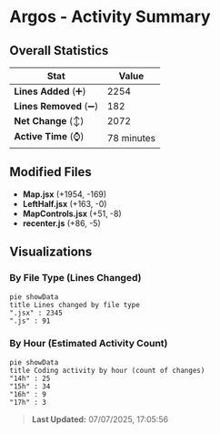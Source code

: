 # Argos - Activity Summary 

## Overall Statistics

| Stat                   | Value                                                             |
| ---------------------- | ----------------------------------------------------------------- |
| **Lines Added** (➕)   | 2254                                          |
| **Lines Removed** (➖) | 182                                        |
| **Net Change** (↕)    | 2072                |
| **Active Time** (⌚)   | 78 minutes |


## Modified Files
- **Map.jsx** (+1954, -169)
- **LeftHalf.jsx** (+163, -0)
- **MapControls.jsx** (+51, -8)
- **recenter.js** (+86, -5)

## Visualizations

### By File Type (Lines Changed)

```mermaid
pie showData
title Lines changed by file type
".jsx" : 2345
".js" : 91
```

### By Hour (Estimated Activity Count)

```mermaid
pie showData
title Coding activity by hour (count of changes)
"14h" : 25
"15h" : 34
"16h" : 9
"17h" : 3
```


> **Last Updated:** 07/07/2025, 17:05:56